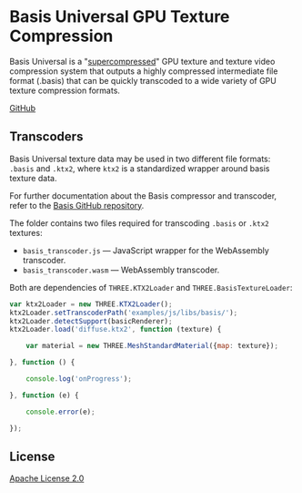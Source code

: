 # Basis Universal GPU Texture Compression

Basis Universal is a "[supercompressed](http://gamma.cs.unc.edu/GST/gst.pdf)"
GPU texture and texture video compression system that outputs a highly
compressed intermediate file format (.basis) that can be quickly transcoded to
a wide variety of GPU texture compression formats.

[GitHub](https://github.com/BinomialLLC/basis_universal)

## Transcoders

Basis Universal texture data may be used in two different file formats:
`.basis` and `.ktx2`, where `ktx2` is a standardized wrapper around basis texture data.

For further documentation about the Basis compressor and transcoder, refer to
the [Basis GitHub repository](https://github.com/BinomialLLC/basis_universal).

The folder contains two files required for transcoding `.basis` or `.ktx2` textures:

* `basis_transcoder.js` — JavaScript wrapper for the WebAssembly transcoder.
* `basis_transcoder.wasm` — WebAssembly transcoder.

Both are dependencies of `THREE.KTX2Loader` and `THREE.BasisTextureLoader`:

```js
var ktx2Loader = new THREE.KTX2Loader();
ktx2Loader.setTranscoderPath('examples/js/libs/basis/');
ktx2Loader.detectSupport(basicRenderer);
ktx2Loader.load('diffuse.ktx2', function (texture) {

    var material = new THREE.MeshStandardMaterial({map: texture});

}, function () {

    console.log('onProgress');

}, function (e) {

    console.error(e);

});
```

## License

[Apache License 2.0](https://github.com/BinomialLLC/basis_universal/blob/master/LICENSE)
